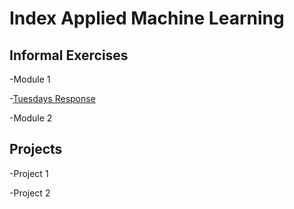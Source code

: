 # Index Applied Machine Learning

## Informal Exercises
-Module 1

-[Tuesdays Response](tues1.md)

-Module 2
## Projects

-Project 1

-Project 2